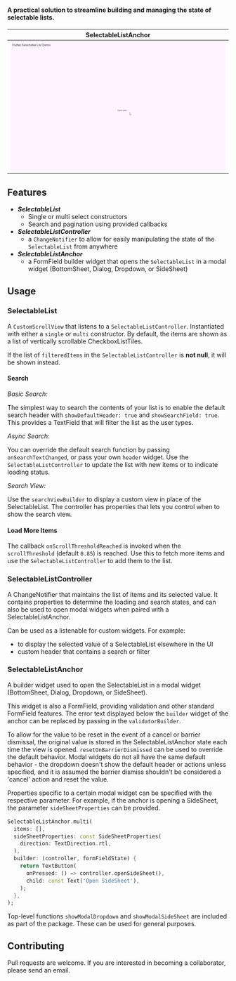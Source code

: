 #### A practical solution to streamline building and managing the state of selectable lists.

| SelectableListAnchor |
| :---: |
| <img src="https://github.com/CHB61/flutter_selectable_list/blob/master/doc/anchor_example.gif?raw=true" width="800" alt="An example video of the SelectableListAnchor"></video> |


## Features
- <b>*SelectableList*</b>
  - Single or multi select constructors
  - Search and pagination using provided callbacks
- <b>*SelectableListController*</b>
  - a `ChangeNotifier` to allow for easily manipulating the state of the `SelectableList` from anywhere
- <b>*SelectableListAnchor*</b> 
  - a FormField builder widget that opens the `SelectableList` in a modal widget (BottomSheet, Dialog, Dropdown, or SideSheet)


## Usage

### SelectableList
A `CustomScrollView` that listens to a `SelectableListController`. Instantiated with either a `single` or `multi` constructor. By default, the items are shown as a list of vertically scrollable CheckboxListTiles.

If the list of `filteredItems` in the `SelectableListController` is <b>not null</b>, it will be shown instead.

#### <b>Search</b>
*Basic Search:*

The simplest way to search the contents of your list is to enable the default search header with `showDefaultHeader: true` and `showSearchField: true`. This provides a TextField that will filter the list as the user types.

*Async Search:*

You can override the default search function by passing `onSearchTextChanged`, or pass your own `header` widget. Use the `SelectableListController` to update the list with new items or to indicate loading status.


*Search View:*

Use the `searchViewBuilder` to display a custom view in place of the SelectableList. The controller has properties that lets you control when to show the search view.

#### <b>Load More Items</b>
The callback `onScrollThresholdReached` is invoked when the `scrollThreshold` (default `0.85`) is reached. Use this to fetch more items and use the `SelectableListController` to add them to the list.

### SelectableListController
A ChangeNotifier that maintains the list of items and its selected value. It contains properties to determine the loading and search states, and can also be used to open modal widgets when paired with a SelectableListAnchor.

Can be used as a listenable for custom widgets. For example: 
- to display the selected value of a SelectableList elsewhere in the UI
- custom header that contains a search or filter

### SelectableListAnchor
A builder widget used to open the SelectableList in a modal widget (BottomSheet, Dialog, Dropdown, or SideSheet).

This widget is also a FormField, providing validation and other standard FormField features. The error text displayed below the `builder` widget of the anchor can be replaced by passing in the `validatorBuilder`.

To allow for the value to be reset in the event of a cancel or barrier dismissal, the original value is stored in the SelectableListAnchor state each time the view is opened. `resetOnBarrierDismissed` can be used to override the default behavior. Modal widgets do not all have the same default behavior - the dropdown doesn't show the default header or actions unless specified, and it is assumed the barrier dismiss shouldn't be considered a 'cancel' action and reset the value.

Properties specific to a certain modal widget can be specified with the respective parameter. For example, if the anchor is opening a SideSheet, the parameter `sideSheetProperties` can be provided.

```dart
SelectableListAnchor.multi(
  items: [],
  sideSheetProperties: const SideSheetProperties(
    direction: TextDirection.rtl,
  ),
  builder: (controller, formFieldState) {
    return TextButton(
      onPressed: () => controller.openSideSheet(),
      child: const Text('Open SideSheet'),
    );
  },
);
```

Top-level functions `showModalDropdown` and `showModalSideSheet` are included as part of the package. These can be used for general purposes.

## Contributing
Pull requests are welcome. If you are interested in becoming a collaborator, please send an email.


